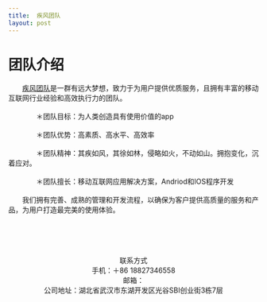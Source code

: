 ```yaml
---
title:  疾风团队
layout: post
---
```

# 团队介绍<br>&emsp;&emsp;[疾风团队](https://bestjifeng.github.io)是一群有远大梦想，致力于为用户提供优质服务，且拥有丰富的移动互联网行业经验和高效执行力的团队。<br><br>&emsp;&emsp;&emsp;&emsp;＊团队目标：为人类创造具有使用价值的app<br><br>&emsp;&emsp;&emsp;&emsp;＊团队优势：高素质、高水平、高效率<br><br>&emsp;&emsp;&emsp;&emsp;＊团队精神：其疾如风，其徐如林，侵略如火，不动如山。拥抱变化，沉着应对。<br><br>&emsp;&emsp;&emsp;&emsp;＊团队擅长：移动互联网应用解决方案，Andriod和IOS程序开发<br><br>&emsp;&emsp;我们拥有完善、成熟的管理和开发流程，以确保为客户提供高质量的服务和产品，为用户打造最完美的使用体验。<br><br><br><br><br><center>联系方式</center><center>手机：＋86 18827346558</center><center>邮箱： <jifengbestapp@gmail.com> </center>
<center>公司地址：湖北省武汉市东湖开发区光谷SBI创业街3栋7层</center>